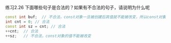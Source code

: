 练习2.26 下面哪些句子是合法的？如果有不合法的句子，请说明为什么呢
```cpp
const int buf;  // 不合法，const对象一旦被创建后其值就不能被改变，所以const对象必须初始化
int cnt = 0; // 合法
const int sz = cnt; // 合法
++cnt;  // 合法
++sz;   // 不合法，const对象的值不能被改变
```